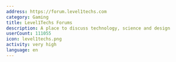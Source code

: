 ```yaml
---
address: https://forum.level1techs.com
category: Gaming
title: Level1Techs Forums
description: A place to discuss technology, science and design
userCount: 111055
icon: level1techs.png
activity: very high
language: en
---
```

